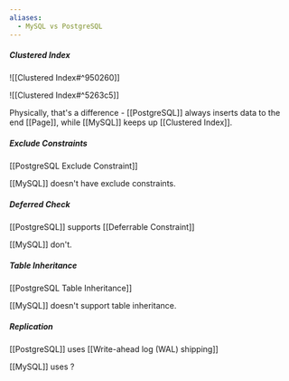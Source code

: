 ```yaml
---
aliases:
  - MySQL vs PostgreSQL
---
```

##### Clustered Index

![[Clustered Index#^950260]]

![[Clustered Index#^5263c5]]

Physically, that's a difference - [[PostgreSQL]] always inserts data to the end [[Page]], while [[MySQL]] keeps up [[Clustered Index]].

##### Exclude Constraints

[[PostgreSQL Exclude Constraint]]

[[MySQL]] doesn't have exclude constraints.

##### Deferred Check

[[PostgreSQL]] supports [[Deferrable Constraint]]

[[MySQL]] don't.

##### Table Inheritance

[[PostgreSQL Table Inheritance]]

[[MySQL]] doesn't support table inheritance.

##### Replication

[[PostgreSQL]] uses [[Write-ahead log (WAL) shipping]]

[[MySQL]] uses ?